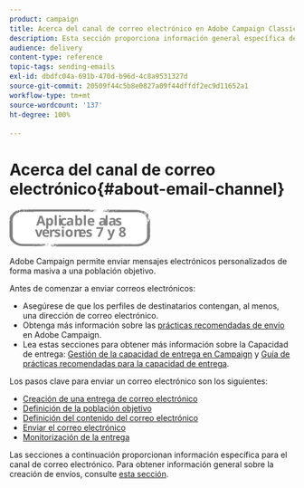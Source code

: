 ```yaml
---
product: campaign
title: Acerca del canal de correo electrónico en Adobe Campaign Classic
description: Esta sección proporciona información general específica del canal de correo electrónico en Adobe Campaign Classic.
audience: delivery
content-type: reference
topic-tags: sending-emails
exl-id: dbdfc04a-691b-470d-b96d-4c8a9531327d
source-git-commit: 20509f44c5b8e0827a09f44dffdf2ec9d11652a1
workflow-type: tm+mt
source-wordcount: '137'
ht-degree: 100%

---
```


# Acerca del canal de correo electrónico{#about-email-channel}

![](../../assets/common.svg)

Adobe Campaign permite enviar mensajes electrónicos personalizados de forma masiva a una población objetivo.

Antes de comenzar a enviar correos electrónicos:

* Asegúrese de que los perfiles de destinatarios contengan, al menos, una dirección de correo electrónico.
* Obtenga más información sobre las [prácticas recomendadas de envío](delivery-best-practices.md) en Adobe Campaign.
* Lea estas secciones para obtener más información sobre la Capacidad de entrega: [Gestión de la capacidad de entrega en Campaign](about-deliverability.md) y [Guía de prácticas recomendadas para la capacidad de entrega](https://experienceleague.adobe.com/docs/deliverability-learn/deliverability-best-practice-guide/introduction.html?lang=es).

Los pasos clave para enviar un correo electrónico son los siguientes:

* [Creación de una entrega de correo electrónico](creating-an-email-delivery.md)
* [Definición de la población objetivo](steps-defining-the-target-population.md)
* [Definición del contenido del correo electrónico](defining-the-email-content.md)
* [Enviar el correo electrónico](sending-messages.md)
* [Monitorización de la entrega](about-delivery-monitoring.md)

Las secciones a continuación proporcionan información específica para el canal de correo electrónico. Para obtener información general sobre la creación de envíos, consulte [esta sección](steps-about-delivery-creation-steps.md).
